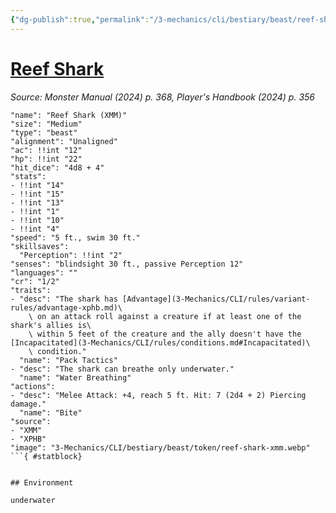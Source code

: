 ```yaml
---
{"dg-publish":true,"permalink":"/3-mechanics/cli/bestiary/beast/reef-shark-xmm/","tags":["ttrpg-cli/compendium/src/5e/xmm","ttrpg-cli/monster/cr/1-2","ttrpg-cli/monster/environment/underwater","ttrpg-cli/monster/size/medium","ttrpg-cli/monster/type/beast"],"created":"2025-02-22T12:02:28.366-05:00","updated":"2025-02-26T17:46:10.592-05:00"}
---
```


# [Reef Shark](3-Mechanics/CLI/bestiary/beast/reef-shark-xmm.md)
*Source: Monster Manual (2024) p. 368, Player's Handbook (2024) p. 356*  

```statblock
"name": "Reef Shark (XMM)"
"size": "Medium"
"type": "beast"
"alignment": "Unaligned"
"ac": !!int "12"
"hp": !!int "22"
"hit_dice": "4d8 + 4"
"stats":
- !!int "14"
- !!int "15"
- !!int "13"
- !!int "1"
- !!int "10"
- !!int "4"
"speed": "5 ft., swim 30 ft."
"skillsaves":
  "Perception": !!int "2"
"senses": "blindsight 30 ft., passive Perception 12"
"languages": ""
"cr": "1/2"
"traits":
- "desc": "The shark has [Advantage](3-Mechanics/CLI/rules/variant-rules/advantage-xphb.md)\
    \ on an attack roll against a creature if at least one of the shark's allies is\
    \ within 5 feet of the creature and the ally doesn't have the [Incapacitated](3-Mechanics/CLI/rules/conditions.md#Incapacitated)\
    \ condition."
  "name": "Pack Tactics"
- "desc": "The shark can breathe only underwater."
  "name": "Water Breathing"
"actions":
- "desc": "Melee Attack: +4, reach 5 ft. Hit: 7 (2d4 + 2) Piercing damage."
  "name": "Bite"
"source":
- "XMM"
- "XPHB"
"image": "3-Mechanics/CLI/bestiary/beast/token/reef-shark-xmm.webp"
```{ #statblock}


## Environment

underwater